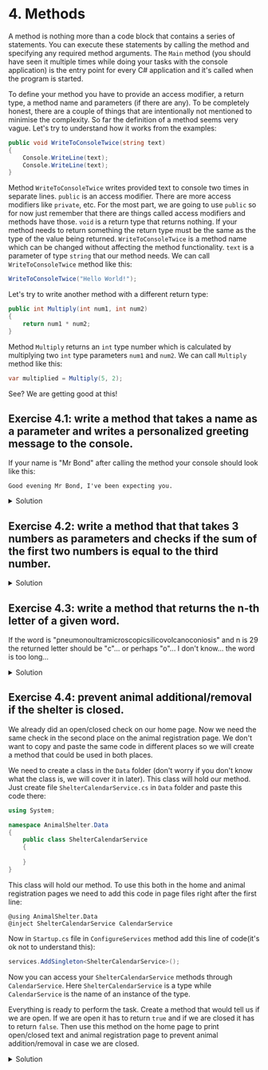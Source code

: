 # 4. Methods

A method is nothing more than a code block that contains a series of statements. You can execute these statements by calling the method and specifying any required method arguments. The `Main` method (you should have seen it multiple times while doing your tasks with the console application) is the entry point for every C# application and it's called when the program is started. 

To define your method you have to provide an access modifier, a return type, a method name and parameters (if there are any). To be completely honest, there are a couple of things that are intentionally not mentioned to minimise the complexity. So far the definition of a method seems very vague. Let's try to understand how it works from the examples:
```csharp
public void WriteToConsoleTwice(string text)
{
    Console.WriteLine(text);
    Console.WriteLine(text);
}
```
Method `WriteToConsoleTwice` writes provided text to console two times in separate lines. `public` is an access modifier. There are more access modifiers like `private`, etc. For the most part, we are going to use `public` so for now just remember that there are things called access modifiers and methods have those. `void` is a return type that returns nothing. If your method needs to return something the return type must be the same as the type of the value being returned. `WriteToConsoleTwice` is a method name which can be changed without affecting the method functionality. `text` is a parameter of type `string` that our method needs. We can call `WriteToConsoleTwice` method like this:
```csharp
WriteToConsoleTwice("Hello World!");
```
Let's try to write another method with a different return type:
```csharp
public int Multiply(int num1, int num2)
{
    return num1 * num2;
}
```
Method `Multiply` returns an `int` type number which is calculated by multiplying two `int` type parameters `num1` and `num2`. We can call `Multiply` method like this:
```csharp
var multiplied = Multiply(5, 2);
```
See? We are getting good at this!

## Exercise 4.1: write a method that takes a name as a parameter and writes a personalized greeting message to the console.

If your name is "Mr Bond" after calling the method your console should look like this:
```
Good evening Mr Bond, I've been expecting you.
```

<details>
<summary>Solution</summary>
<p>
    
### Step 1
Define a method that returns nothing:
```csharp
public void WriteGreetingToConsole(string name)
{
}
```
### Step 2
Implement the defined method:
```csharp
public void WriteGreetingToConsole(string name)
{
    Console.WriteLine("Good evening " + name + ", I've been expecting you.");
}
```
### Step 3
Call the method to test it. If you want to test it from a console app `Program` class, you must make the method `static`:
```csharp
class Program
{
    static void Main(string[] args)
    {
        WriteGreetingToConsole("Mr Bond");
    }

    public static void WriteGreetingToConsole(string name)
    {
        Console.WriteLine("Good evening " + name + ", I've been expecting you.");
    }
}
```
</p>
</details>

## Exercise 4.2: write a method that that takes 3 numbers as parameters and checks if the sum of the first two numbers is equal to the third number.

<details>
<summary>Solution</summary>
<p>
    
### Step 1
Define a method that returns type `bool`:
```csharp
public bool CheckSumOfTwoNumbers(int num1, int num2, int sum)
{
}
```
### Step 2
Implement the defined method:
```csharp
public bool CheckSumOfTwoNumbers(int num1, int num2, int sum)
{
    return num1 + num2 == sum;
}
```
### Step 3
Call the method to test it. 
</p>
</details>

## Exercise 4.3: write a method that returns the n-th letter of a given word.

If the word is "pneumonoultramicroscopicsilicovolcanoconiosis" and n is 29 the returned letter should be "c"... or perhaps "o"... I don't know... the word is too long...

<details>
<summary>Solution</summary>
<p>
    
### Step 1
Define a method that returns type `char`:
```csharp
public char GetLetter(string word, int n)
{
}
```
### Step 2
Implement the defined method:
```csharp
public char GetLetter(string word, int n)
{
    return word[n];
}
```
### Step 3
Call the method to test it. 
</p>
</details>

## Exercise 4.4: prevent animal additional/removal if the shelter is closed.

We already did an open/closed check on our home page. Now we need the same check in the second place on the animal registration page. We don't want to copy and paste the same code in different places so we will create a method that could be used in both places.

We need to create a class in the `Data` folder (don't worry if you don't know what the class is, we will cover it in later). This class will hold our method. Just create file `ShelterCalendarService.cs` in `Data` folder and paste this code there:

```csharp
using System;

namespace AnimalShelter.Data
{
    public class ShelterCalendarService
    {
        
    }
}
```

This class will hold our method. To use this both in the home and animal registration pages we need to add this code in page files right after the first line:

```cshtml
@using AnimalShelter.Data
@inject ShelterCalendarService CalendarService 
```

Now in `Startup.cs` file in `ConfigureServices` method add this line of code(it's ok not to understand this):

```csharp
services.AddSingleton<ShelterCalendarService>();
```

Now you can access your `ShelterCalendarService` methods through `CalendarService`. Here `ShelterCalendarService` is a type while `CalendarService` is the name of an instance of the type.

Everything is ready to perform the task. Create a method that would tell us if we are open. If we are open it has to return `true` and if we are closed it has to return `false`. Then use this method on the home page to print open/closed text and animal registration page to prevent animal addition/removal in case we are closed.

<details>
<summary>Solution</summary>

### Step 1

Create a `public` method that returns a value of type `bool` in the class we created earlier. You have already created the logic for it in the last lesson:

```csharp
public bool IsShelterOpen()
{
    switch (DateTime.Today.DayOfWeek)
    {
        case (DayOfWeek.Monday):
        case (DayOfWeek.Tuesday):
        case (DayOfWeek.Wednesday):
        case (DayOfWeek.Thursday):
        case (DayOfWeek.Friday):
            if (DateTime.Now.Hour > 8 && DateTime.Now.Hour < 17)
                return true;
            else
                return false;
        default:
            return false;
    }
}
```

### Step 2

Rewrite `GetOpenClosedText` method on the home page to use the new method of `ShelterCalendarService`:

```csharp
private string GetOpenClosedText()
{
    if (CalendarService.IsShelterOpen())
        return "open";
    else
        return "closed";
}
```

The code in the home page became very simple. We hid all the logic of checking if we are open in the `IsShelterOpen` method. Now `GetOpenClosedText` method only focuses on returning a text indicating if the shelter is closed or open. The code became easier to read and understand.

### Step 3

Add open/closed check to `AddAnimal` and `RemoveAnimal` methods in the code of animal registration page:

```csharp
private void AddAnimal()
{
    if (CalendarService.IsShelterOpen() && animalCount < AnimalCapacity)
        animalCount++;
}

private void RemoveAnimal()
{
    if (CalendarService.IsShelterOpen() && animalCount > 0)
        animalCount--;
}
```

### Step 4

Run the application.

</details>
